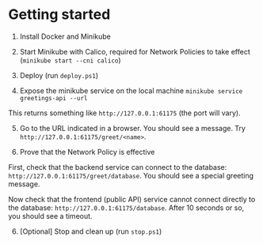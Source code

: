# Getting started

1. Install Docker and Minikube

2. Start Minikube with Calico, required for Network Policies to take effect (`minikube start --cni calico`)

3. Deploy (run `deploy.ps1`)

4. Expose the minikube service on the local machine `minikube service greetings-api --url`

This returns something like `http://127.0.0.1:61175` (the port will vary).

5. Go to the URL indicated in a browser. You should see a message. Try `http://127.0.0.1:61175/greet/<name>`.

6. Prove that the Network Policy is effective

First, check that the backend service can connect to the database: `http://127.0.0.1:61175/greet/database`. You should see a special greeting message.

Now check that the frontend (public API) service cannot connect directly to the database: `http://127.0.0.1:61175/database`. After 10 seconds or so, you should see a timeout.

6. [Optional] Stop and clean up (run `stop.ps1`)